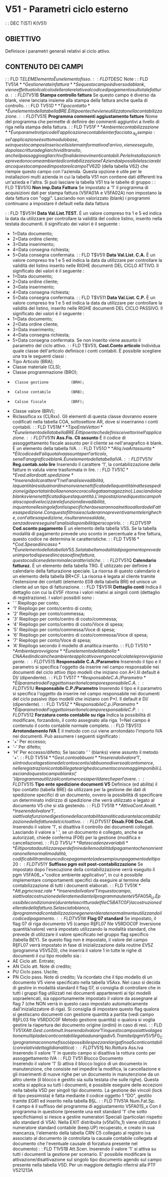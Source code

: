 # V51 - Parametri ciclo esterno
 :  : DEC T(ST) K(V51)
## OBIETTIVO
Definisce i parametri generali relativi al ciclo attivo.
## CONTENUTO DEI CAMPI
 :  : FLD T$ELEM Elemento
È un elemento fisso.
 :  : FLD T$DESC Note
 :  : FLD T$V51A **Gestione rate in fattura**
Se questo campo è diverso da blank, viene effettuato il calcolo delle rate relative al codice di pagamento sul totale fattura.
 :  : FLD T$V51B **Stampa controllo fattura**
Se questo campo è diverso da blank, viene lanciata insieme alla stampa della fattura anche quella di controllo.
 :  : FLD T$V51D **Tipo contatto**
È un elemento della tabella BRE. È il tipo ente che viene utilizzato nella contabilizzazione.
 :  : FLD T$V51E **Programma commenti aggiustamento fatture**
Nome del programma che permette di definire dei commenti aggiuntivi a livello di riga nella stampa della fattura.
 :  : FLD T$V51F **Ambiente contabilizzazione**
È un parametro tipico dell'applicazione contabile interfacciata.
_9_Esempio :  se l'applicazione è sotto modulo base, se in questo campo si inserisce il sistema informativo d'arrivo, viene eseguito, dopo la scrittura degli archivi di transito, anche il passaggio agli archivi finali dei movimenti contabili.
Per le Installazioni che prevedono come ambiente di contabilizzazione l'Azienda è possibile
lasciare bianco questo campo ed impostare il campo T$V62D (della tabella V62) che riempie questo
campo con l'azienda. Questa opzione è utile per le installazioni multi azienda in cui la tabella
V51 non contiene dati differenti tra un'azieda e l'altra. Si può lasciare la tabella V51 tra le
tabelle di gruppo
 :  : FLD T$V51G **Non imp.Data Fattura**
Se impostato a '1' il programma di acquisizioni dati per stampa fattura (V5FA01A e V5FA02A) non impostano la
data fattura con "oggi".
Lasciando non valorizzato (blank) i programmi continuano a impostare il default nella data fattura

 :  : FLD T$V51H **Data Val.List.TEST.**
È un valore compreso tra 1 e 5 ed indica la data da utilizzare per controllare la validità del codice listino, inserito nella testata documenti. Il significato dei valori è il seguente : 
- 1=Data documento;
- 2=Data ordine cliente;
- 3=Data inserimento;
- 4=Data consegna richiesta;
- 5=Data consegna confermata.
 :  : FLD T$V51I **Data Val.List. C.A.**
È un valore compreso tra 1 e 5 ed indica la data da utilizzare per controllare la validità del listino inserito nelle RIGHE documenti DEL CICLO ATTIVO.
Il significato dei valori è il seguente : 
- 1=Data documento;
- 2=Data ordine cliente;
- 3=Data inserimento;
- 4=Data consegna richiesta;
- 5=Data consegna confermata.
 :  : FLD T$V511 **Data Val.List. C.P.**
È un valore compreso tra 1 e 5 ed indica la data da utilizzare per controllare la validità del listino, inserito nelle RIGHE documenti DEL CICLO PASSIVO.
Il significato dei valori è il seguente : 
- 1=Data documento;
- 2=Data ordine cliente;
- 3=Data inserimento;
- 4=Data consegna richiesta;
- 5=Data consegna confermata.
Se non inserito viene assunto il parametro del ciclo attivo.
 :  : FLD T$V51L **Cost.Conto articolo**
Individua quale classe dell'articolo definisce i conti contabili.
È possibile scegliere una tra le seguenti classi : 
-    Tipo Articolo            (BRA);
-    Classe materiale         (CLS);
-    Classe programmazione    (BRO);
-      Classe gestione          (BRH);
-      Calsse contabile         (BRB);
-      Calsse fiscale           (BRF);
-    Classe valore            (BRV);
-    Riclassifica xx          (CLRxx).
Gli elementi di questa classe dovranno essere codificati nella tabella COA, sottosettore AR, dove si inseriranno i conti contabili.
 :  : FLD T$V51M **Tipo Ente Vettori**
È un elemento della tabella BRE. È il tipo ente che definisce i vettori nell'applicazione.
 :  : FLD T$V51N **Ass.Fis. Cli assunto**
È il codice di assoggettamento fiscale assunto per il cliente se nell'anagrafico è blank. È un elemento della tabella IVA.
 :  : FLD T$V51O **Aliq.Iva Art assunta**
È il codice dell'aliquota Iva assunta per l'articolo, se nell'anagrafico è blank. È un elemento della tabella IVA.
 :  : FLD T$V51V **Reg.contab.solo lire**
Inserendo il carattere '1', la contabilizzazione delle fatture in valuta viene trasformata in lire.
 :  : FLD T$V51C **Evad.al lordo att.spedizione**
Inserendo il carattere '1' nell'analisi evadibilità, la quantità residua in ordine non viene nettificata della quantità in attesa spedizione (già portata in bolla e non ancora collegata a magazzino). Lasciandolo a blanks viene nettificata di questa quantità.
L'impostazione di questo campo ha lo scopo di velocizzare le funzioni di evadibilità, in quanto nelle singole fonti si specificherà se saranno al netto o al lordo dell'attesa spedizione. Con questo filtro si escluderanno preventivamente le righe che, con l'attesa spedizione, risulteranno saldate, senza dover eseguire l'analisi disponibilità per scoprirlo.
 :  : FLD T$V51P **Cod.sconto pagamento**
È un elemento della tabella V5S. Se la tabella modalità di pagamento prevede uno sconto in percentuale a fine fattura, questo codice ne determina le caratteristiche.
 :  : FLD T$V516 **Cod.Spese di incasso**
È un elemento della tabella V5S. Se la tabella modalità di pagamento prevede un importo di spese di incasso a fine fattura, questo codice ne determina le caratteristiche.
 :  : FLD T$V51Q **Calendario fatturaz.**
È un elemento della tabella TRG. È utilizzato per definire il calendario della fatturazione speciale. La risorsa di questo calendario è un elemento della tabella BR*CF. La risorsa è legata al cliente tramite l'estensione dei contatti (elemento £08 della tabella BRI) ed unisce un cliente ad un tipo di fatturazione.
 :  : FLD T$V51R **Dettaglio conti**
Indica il dettaglio con cui la £V5F ritorna i valori relativi ai singoli conti (dettaglio di registrazione). I valori possibili sono : 
- ' '  Riepilogo per conto;
- '1'  Riepilogo per conto/centro di costo;
- '2'  Riepilogo per conto/commessa;
- '3'  Riepilogo per conto/centro di costo/commessa;
- '4'  Riepilogo per conto/centro di costo/Voce di spesa;
- '5'  Riepilogo per conto/commessa/Voce di spesa;
- '6'  Riepilogo per conto/centro di costo/commessa/Voce di spesa;
- '7'  Riepilogo per conto/Voce di spesa;
- 'A'  Riepilogo secondo il modello di analitica inserito.
 :  : FLD T$V510 **Ambiente provvigione**
È un elemento della tabella *CNAA ed indica in che ambiente applicativo vengono calcolate le provvigioni agente.
 :  : FLD T$V51S **Responsabile C.A./Parametro**
Inserendo il tipo e il parametro si specifica l'oggetto da inserire nel campo responsabile nei documenti del ciclo attivo (tipo modelli che iniziano con A*).Iil default è DI/ (dipendente).
 :  : FLD T$V51T **Responsabile C.A./Parametro**
È il parametro dell'oggetto inserito nel campo responsabile C.A.
 :  : FLD T$V51U **Responsabile C.P./Parametro**
Inserendo il tipo e il parametro si specifica l'oggetto da inserire nel campo responsabile nei documenti del ciclo passivo (tipo modelli che iniziano con P*). Il default è DI/ (dipendente).
 :  : FLD T$V51Z **Responsabile C.p./Parametro**
È il parametro dell'oggetto inserito nel campo responsabile C.P.
 :  : FLD T$V512 **Forzatura conto contabile su riga**
Indica la possibilità di modificare, forzandolo, il conto assegnato alla riga.
1=Nel campo è contenuto il conto contabile normale completo.
 :  : FLD T$V513 **Arrotondamento IVA**
È il metodo con cui viene arrotondato l'importo IVA nei documenti. Può assumere i seguenti significato : 
- '+'  Per eccesso;
- '-'  Per difetto;
- 'H'  Per eccesso/difetto;
Se lasciato ' ' (blanks) viene assunto il metodo '+'.
 :  : FLD T$V514 **Gest.conto abbuoni**
Inserendo il valore '1', si introduce la gestione del conto sconto/abbuono diverso al conto merce, nelle registrazioni contabili legate a righe documento con omaggi imponibili.
Lasciando questo campo blanks (' ') il programma utilizza  il conto merce sia per il dare che per l'avere.
 :  : FLD T$V515 **Tipo ente spedizione documenti V5**
Definisce (ed abilita) il tipo contatto (tabella BRE) da utilizzare per la gestione dei dati di spedizione specifici di un documento, ovvero la possibilità di specificare un determinato indirizzo di spedizione che verrà utilizzato e legato al documento V5 che si stà gestendo.
 :  : FLD T$V518 **Attiva Cont.Analit.**
Inserendo il valore '1', si attiva la funzione di gestione della contabilità analitica durante la contabilizzazione delle fatture del ciclo attivo.
 :  : FLD T$V517 **Disab.F06 Doc.Coll.**
Inserendo il valore '1', si disattiva il controllo dei documenti collegati. Lasciando il valore a ' ', se un documento è collegato, anche se autorizzati, chiede conferma (F06) per la gestione (modifica e cancellazione).
 :  : FLD T$V51J **Rata scadenze variabili**
È il tipo rata da utilizzare per definire delle modalità di pagamento che non rientrano nelle normali modalità, codificabili tramite un codice pagamento (ad esempio un pagamento del tipo 20% a 30gg  30% a 48gg  e 50% a 65gg)
 :  : FLD T$V51Y **Suffisso pgm exit post-contabilizzazione**
Se impostato dopo l'esecuzione della contabilizzazione verrà eseguito il pgm V5FA08_+"codice ambiente applicativo", in cui è possibile implementare comportamenti specifici da eseguire al termine della contabilizzazione di tutti i documenti elaborati.
 :  : FLD T$V51K **Att.pgm creaz. rate**
Inserendo il valore '1' in questo campo, si attiva la costruzione delle rate mediante il programma utente V5FA05R_U.
È possibile condizionare (durante la scrittura del file C5BATC0F) la costruzione delle rate della fattura.
Se lasciato bianco, il programma di contabilizzazione genererà le rate normalmente utilizzando il codice di pagamento.
 :  : FLD T$V51W **Flag 07 standard**
Se impostato, il flag 07 di riga documento V5 (campo R§FL07 file V5RDOC0F Inversione quantità/valore) verrà impostato utilizzando la modalità standard, che prevede di utilizzare il valore specificato nel gruppo flag specifico (tabella B£Y).
Se questo flag non è impostato, il valore del campo R§FL07 verrà impostato in fase di inizializzazione dalla routine £V5Z (programma V5V5Z0), che inserirà il valore 1 in tutte le righe di documenti il cui tipo modello sia : 
-   AE   Ciclo att.  Entrate;
-   AN   Ciclo att.  Note di credito;
-   PU   Ciclo pass. Uscite;
-   PN   Ciclo pass. Note di credito;
Va ricordato che il tipo modello di un documento V5 viene specificato nella tabella V5Axx.
Nel caso si decida di gestire in modalità standard il flag 07, si consiglia di controllare che in tutti i gruppi flag utilizzati nei documenti appartenenti ai tipi modelli sopraelencati, sia opportunamente impostato il valore da assegnare al flag 7 (che NON verrà in questo caso impostato automaticamente dall'inizializzatore di riga).
Si consiglia di impostare questo flag qualora si gestiscano documenti con gestione quantità a partita (vedi campo R§FL03  file V5RDOC0F Metodo gestione quantità) o qualora si voglia gestire la riapertura dei documento origine (ordini) in caso di resi.
 :  : FLD T$V51X Att.Gest.conti mult.  
Inserendo il valore '1' in questo campo si attiva la gestione multipla dei conti contabili legati
ad una riga di v5. Tramite il pgm V5V5F0_C (programma con nome fisso) è possibile spezzare la riga
fino a 5 conti contabili (con relativi dettagli di analitica)
 :  : FLD T$V51§ No.Rottura Ass.Iva    
Inserendo il valore '1' in questo campo si disattiva la rottura conto per assoggettamento IVA
 :  : FLD T$V51$ Blocco Documento    
Inserendo il valore '1' Si attiva il blocco logico di un documento in manutenzione, che consiste nel impedire la
modifica, la cancellazione e gli inserimenti di nuove righe per un documento in manutenzione da un altro utente
(il blocco è gestito sia sulla testata che sulle righe).
Questa scelta si applica su tutti i documenti, è possibile eseguire delle eccezioni nella tabella V5D per singoli tipi
documento.
La gestione dei vincoli (lock di tipo pessimista) è fatta mediante il codice oggetto 1 "DO", gestito tramite £G81 ed
inserito nella tabella B§L.
 :  : FLD T1V51A Num.Fat.Sp.   
Il campo è il suffisso del programma di aggiustamento V5FA01S_x
Con il programma in questione (presente una exit standard '1' che sotto specifichiamo) si riesce a gestire numeratori
Speciali (particolari rispetto allo standard di V5A).
Nella EXIT distribuita (v5fa01s_1) viene utilizzato il numeratore standard contabile (keep.UP) recuperato, e creato in
sua mancanza, l'elemento della tabella CRN C5 collegato al registro iva associato al documento (è controllata la
causale contabile collegata al documento che l'eventuale causale di forzatura presente nel documento)
 :  : FLD T1V51B  Att.Scen.
Inserendo il valore '1' si attiva su tutti i documenti la gestione per scenario.
E' possibile modificare la attivazione/disattivazione sul singolo tipo documento agendo sul campo
presente nella tabella V5D.
Per un maggiore dettaglio riferirsi alla PTF V521213A
